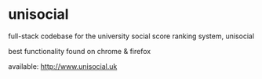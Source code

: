 # unisocial
full-stack codebase for the university social score ranking system, unisocial

best functionality found on chrome & firefox

available: http://www.unisocial.uk
